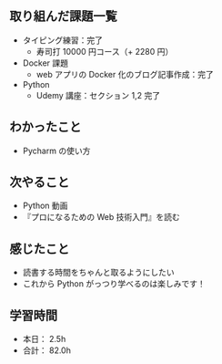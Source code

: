 ## 取り組んだ課題一覧

- タイピング練習：完了
  - 寿司打 10000 円コース（+ 2280 円）
- Docker 課題
  - web アプリの Docker 化のブログ記事作成：完了
- Python
  - Udemy 講座：セクション 1,2 完了

## わかったこと

- Pycharm の使い方

## 次やること

- Python 動画
- 『プロになるための Web 技術入門』を読む

## 感じたこと

- 読書する時間をちゃんと取るようにしたい
- これから Python がっつり学べるのは楽しみです！

## 学習時間

- 本日： 2.5h
- 合計： 82.0h
